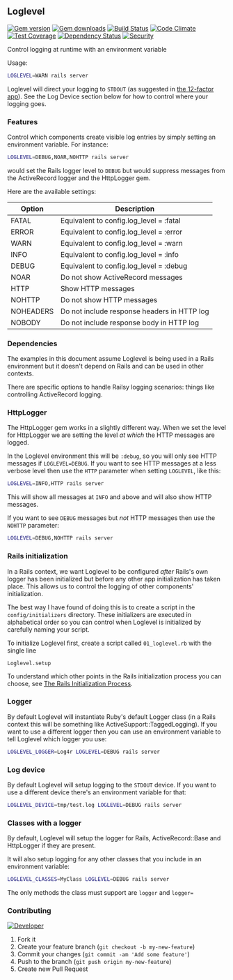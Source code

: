 ## Loglevel

[![Gem version](https://badge.fury.io/rb/loglevel.svg)](https://rubygems.org/gems/loglevel)
[![Gem downloads](https://img.shields.io/gem/dt/loglevel.svg)](https://rubygems.org/gems/loglevel)
[![Build Status](https://travis-ci.org/dominicsayers/loglevel.svg?branch=master)](https://travis-ci.org/dominicsayers/loglevel)
[![Code Climate](https://codeclimate.com/github/dominicsayers/loglevel/badges/gpa.svg)](https://codeclimate.com/github/dominicsayers/loglevel)
[![Test Coverage](https://codeclimate.com/github/dominicsayers/loglevel/badges/coverage.svg)](https://codeclimate.com/github/dominicsayers/loglevel/coverage)
[![Dependency Status](https://gemnasium.com/badges/github.com/dominicsayers/loglevel.svg)](https://gemnasium.com/github.com/dominicsayers/loglevel)
[![Security](https://hakiri.io/github/dominicsayers/loglevel/master.svg)](https://hakiri.io/github/dominicsayers/loglevel/master)

Control logging at runtime with an environment variable

Usage:

```sh
LOGLEVEL=WARN rails server
```

Loglevel will direct your logging to `STDOUT` (as suggested in
[the 12-factor app](https://12factor.net/logs)). See the Log Device section
below for how to control where your logging goes.

### Features

Control which components create visible log entries by simply setting an
environment variable. For instance:

```sh
LOGLEVEL=DEBUG,NOAR,NOHTTP rails server
```

would set the Rails logger level to `DEBUG` but would suppress messages from
the ActiveRecord logger and the HttpLogger gem.

Here are the available settings:

| Option    | Description                                 |
| --------- | ------------------------------------------- |
| FATAL     | Equivalent to config.log_level = :fatal     |
| ERROR     | Equivalent to config.log_level = :error     |
| WARN      | Equivalent to config.log_level = :warn      |
| INFO      | Equivalent to config.log_level = :info      |
| DEBUG     | Equivalent to config.log_level = :debug     |
| NOAR      | Do not show ActiveRecord messages           |
| HTTP      | Show HTTP messages                          |
| NOHTTP    | Do not show HTTP messages                   |
| NOHEADERS | Do not include response headers in HTTP log |
| NOBODY    | Do not include response body in HTTP log    |

### Dependencies

The examples in this document assume Loglevel is being used in a Rails
environment but it doesn't depend on Rails and can be used in other contexts.

There are specific options to handle Railsy logging scenarios: things like
controlling ActiveRecord logging.

### HttpLogger

The HttpLogger gem works in a slightly different way. When we set the level for HttpLogger we are setting the level *at which* the HTTP messages are logged.

In the Loglevel environment this will be `:debug`, so you will only see HTTP messages if `LOGLEVEL=DEBUG`. If you want to see HTTP messages at a less verbose level then use the `HTTP` parameter when setting `LOGLEVEL`, like this:

```sh
LOGLEVEL=INFO,HTTP rails server
```

This will show all messages at `INFO` and above and will also show HTTP messages.

If you want to see `DEBUG` messages but *not* HTTP messages then use the `NOHTTP` parameter:

```sh
LOGLEVEL=DEBUG,NOHTTP rails server
```

### Rails initialization

In a Rails context, we want Loglevel to be configured *after* Rails's own logger
has been initialized but before any other app initialization has taken place.
This allows us to control the logging of other components' initialization.

The best way I have found of doing this is to create a script in the
`config/initializers` directory. These initializers are executed in alphabetical
order so you can control when Loglevel is initialized by carefully naming your
script.

To initialize Loglevel first, create a script called `01_loglevel.rb` with the
single line

```
Loglevel.setup
```

To understand which other points in the Rails initialization process you can
choose, see [The Rails Initialization Process](http://guides.rubyonrails.org/initialization.html).

### Logger

By default Loglevel will instantiate Ruby's default Logger class (in a Rails
context this will be something like ActiveSupport::TaggedLogging). If you want to
use a different logger then you can use an environment variable to tell Loglevel
which logger you use:

```sh
LOGLEVEL_LOGGER=Log4r LOGLEVEL=DEBUG rails server
```

### Log device

By default Loglevel will setup logging to the `STDOUT` device. If you want to
use a different device there's an environment variable for that:

```sh
LOGLEVEL_DEVICE=tmp/test.log LOGLEVEL=DEBUG rails server
```

### Classes with a logger

By default, Loglevel will setup the logger for Rails, ActiveRecord::Base and
HttpLogger if they are present.

It will also setup logging for any other classes that you include in an
environment variable:

```sh
LOGLEVEL_CLASSES=MyClass LOGLEVEL=DEBUG rails server
```

The only methods the class must support are `logger` and `logger=`

### Contributing

[![Developer](http://img.shields.io/badge/developer-awesome-brightgreen.svg?style=flat)](https://www.dominicsayers.com)

1.  Fork it
1.  Create your feature branch (`git checkout -b my-new-feature`)
1.  Commit your changes (`git commit -am 'Add some feature'`)
1.  Push to the branch (`git push origin my-new-feature`)
1.  Create new Pull Request
